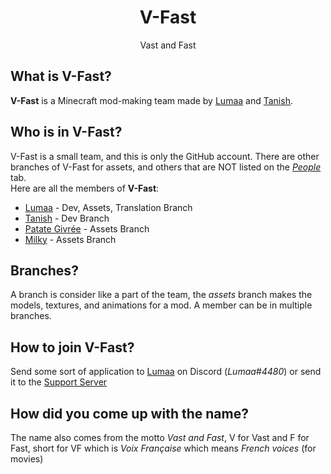 <h1 align="center">V-Fast</h1>
<p align="center">Vast and Fast</p>

## What is V-Fast?
**V-Fast** is a Minecraft mod-making team made by [Lumaa](https://github.com/lumaa-dev) and [Tanish](https://github.com/tanishisherewithhh).

## Who is in V-Fast?
V-Fast is a small team, and this is only the GitHub account. There are other branches of V-Fast for assets, and others that are NOT listed on the [*People*](https://github.com/orgs/V-Fast/people) tab.\
Here are all the members of **V-Fast**:
- [Lumaa](https://github.com/lumaa-dev) - Dev, Assets, Translation Branch
- [Tanish](https://github.com/tanishisherewithhh) - Dev Branch
- [Patate Givrée](https://www.youtube.com/@patategivree677) - Assets Branch
- [Milky](https://twitter.com/Milk_Furr) - Assets Branch

## Branches?
A branch is consider like a part of the team, the *assets* branch makes the models, textures, and animations for a mod. A member can be in multiple branches.

## How to join V-Fast?
Send some sort of application to [Lumaa](https://github.com/lumaa-dev) on Discord (*Lumaa#4480*) or send it to the [Support Server](https://discord.gg/Rqpn3C7yR5)

## How did you come up with the name?
The name also comes from the motto *Vast and Fast*, V for Vast and F for Fast, short for VF which is *Voix Française* which means *French voices* (for movies)